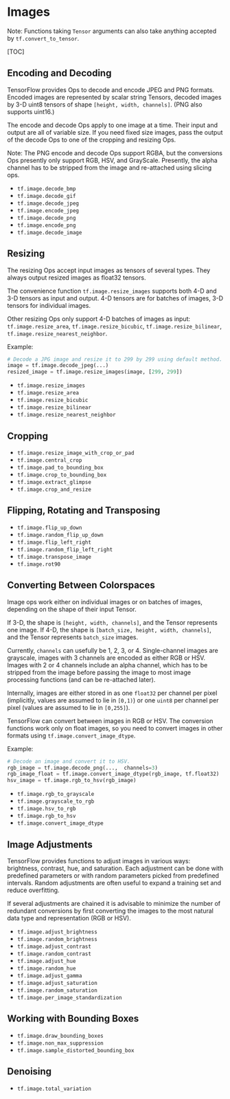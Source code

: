 # Images

Note: Functions taking `Tensor` arguments can also take anything accepted by
`tf.convert_to_tensor`.

[TOC]

## Encoding and Decoding

TensorFlow provides Ops to decode and encode JPEG and PNG formats.  Encoded
images are represented by scalar string Tensors, decoded images by 3-D uint8
tensors of shape `[height, width, channels]`. (PNG also supports uint16.)

The encode and decode Ops apply to one image at a time.  Their input and output
are all of variable size.  If you need fixed size images, pass the output of
the decode Ops to one of the cropping and resizing Ops.

Note: The PNG encode and decode Ops support RGBA, but the conversions Ops
presently only support RGB, HSV, and GrayScale. Presently, the alpha channel has
to be stripped from the image and re-attached using slicing ops.

*   `tf.image.decode_bmp`
*   `tf.image.decode_gif`
*   `tf.image.decode_jpeg`
*   `tf.image.encode_jpeg`
*   `tf.image.decode_png`
*   `tf.image.encode_png`
*   `tf.image.decode_image`

## Resizing

The resizing Ops accept input images as tensors of several types.  They always
output resized images as float32 tensors.

The convenience function `tf.image.resize_images` supports both 4-D
and 3-D tensors as input and output.  4-D tensors are for batches of images,
3-D tensors for individual images.

Other resizing Ops only support 4-D batches of images as input:
`tf.image.resize_area`, `tf.image.resize_bicubic`,
`tf.image.resize_bilinear`,
`tf.image.resize_nearest_neighbor`.

Example:

```python
# Decode a JPG image and resize it to 299 by 299 using default method.
image = tf.image.decode_jpeg(...)
resized_image = tf.image.resize_images(image, [299, 299])
```

*   `tf.image.resize_images`
*   `tf.image.resize_area`
*   `tf.image.resize_bicubic`
*   `tf.image.resize_bilinear`
*   `tf.image.resize_nearest_neighbor`

## Cropping

*   `tf.image.resize_image_with_crop_or_pad`
*   `tf.image.central_crop`
*   `tf.image.pad_to_bounding_box`
*   `tf.image.crop_to_bounding_box`
*   `tf.image.extract_glimpse`
*   `tf.image.crop_and_resize`

## Flipping, Rotating and Transposing

*   `tf.image.flip_up_down`
*   `tf.image.random_flip_up_down`
*   `tf.image.flip_left_right`
*   `tf.image.random_flip_left_right`
*   `tf.image.transpose_image`
*   `tf.image.rot90`

## Converting Between Colorspaces

Image ops work either on individual images or on batches of images, depending on
the shape of their input Tensor.

If 3-D, the shape is `[height, width, channels]`, and the Tensor represents one
image. If 4-D, the shape is `[batch_size, height, width, channels]`, and the
Tensor represents `batch_size` images.

Currently, `channels` can usefully be 1, 2, 3, or 4. Single-channel images are
grayscale, images with 3 channels are encoded as either RGB or HSV. Images
with 2 or 4 channels include an alpha channel, which has to be stripped from the
image before passing the image to most image processing functions (and can be
re-attached later).

Internally, images are either stored in as one `float32` per channel per pixel
(implicitly, values are assumed to lie in `[0,1)`) or one `uint8` per channel
per pixel (values are assumed to lie in `[0,255]`).

TensorFlow can convert between images in RGB or HSV. The conversion functions
work only on float images, so you need to convert images in other formats using
`tf.image.convert_image_dtype`.

Example:

```python
# Decode an image and convert it to HSV.
rgb_image = tf.image.decode_png(...,  channels=3)
rgb_image_float = tf.image.convert_image_dtype(rgb_image, tf.float32)
hsv_image = tf.image.rgb_to_hsv(rgb_image)
```

*   `tf.image.rgb_to_grayscale`
*   `tf.image.grayscale_to_rgb`
*   `tf.image.hsv_to_rgb`
*   `tf.image.rgb_to_hsv`
*   `tf.image.convert_image_dtype`

## Image Adjustments

TensorFlow provides functions to adjust images in various ways: brightness,
contrast, hue, and saturation.  Each adjustment can be done with predefined
parameters or with random parameters picked from predefined intervals. Random
adjustments are often useful to expand a training set and reduce overfitting.

If several adjustments are chained it is advisable to minimize the number of
redundant conversions by first converting the images to the most natural data
type and representation (RGB or HSV).

*   `tf.image.adjust_brightness`
*   `tf.image.random_brightness`
*   `tf.image.adjust_contrast`
*   `tf.image.random_contrast`
*   `tf.image.adjust_hue`
*   `tf.image.random_hue`
*   `tf.image.adjust_gamma`
*   `tf.image.adjust_saturation`
*   `tf.image.random_saturation`
*   `tf.image.per_image_standardization`

## Working with Bounding Boxes

*   `tf.image.draw_bounding_boxes`
*   `tf.image.non_max_suppression`
*   `tf.image.sample_distorted_bounding_box`

## Denoising

*   `tf.image.total_variation`
